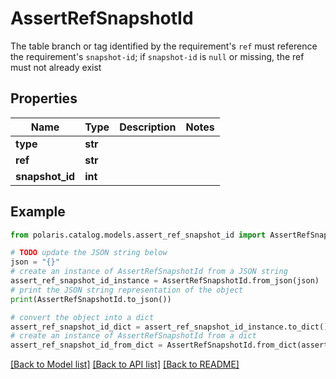 # AssertRefSnapshotId

The table branch or tag identified by the requirement's `ref` must reference the requirement's `snapshot-id`; if `snapshot-id` is `null` or missing, the ref must not already exist

## Properties

Name | Type | Description | Notes
------------ | ------------- | ------------- | -------------
**type** | **str** |  | 
**ref** | **str** |  | 
**snapshot_id** | **int** |  | 

## Example

```python
from polaris.catalog.models.assert_ref_snapshot_id import AssertRefSnapshotId

# TODO update the JSON string below
json = "{}"
# create an instance of AssertRefSnapshotId from a JSON string
assert_ref_snapshot_id_instance = AssertRefSnapshotId.from_json(json)
# print the JSON string representation of the object
print(AssertRefSnapshotId.to_json())

# convert the object into a dict
assert_ref_snapshot_id_dict = assert_ref_snapshot_id_instance.to_dict()
# create an instance of AssertRefSnapshotId from a dict
assert_ref_snapshot_id_from_dict = AssertRefSnapshotId.from_dict(assert_ref_snapshot_id_dict)
```
[[Back to Model list]](../README.md#documentation-for-models) [[Back to API list]](../README.md#documentation-for-api-endpoints) [[Back to README]](../README.md)


